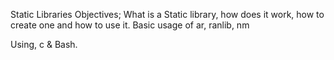 Static Libraries
Objectives;
What is a Static library, how does it work, how to create one and how to use it.
Basic usage of ar, ranlib, nm

Using, c & Bash.
